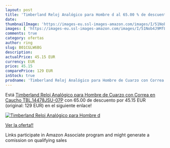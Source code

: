 ```yaml
---
layout: post
title: 'Timberland Reloj Analógico para Hombre d al 65.00 % de descuento'
date: 
thumbnailImage: 'https://images-eu.ssl-images-amazon.com/images/I/51Nob4J9MfL._SL200_.jpg'
images: [ 'https://images-eu.ssl-images-amazon.com/images/I/51Nob4J9MfL._SL200_.jpg' ]
comments: true
category: ofertas
author: ring
slug: B01CGLW6BG
description:
actualPrice: 45.15 EUR
currency: EUR
price: 45.15
comparePrice: 129 EUR
inStock: true
prodname: 'Timberland Reloj Analógico para Hombre de Cuarzo con Correa en Caucho TBL.14478JSU-07P'
---
```


Está [Timberland Reloj Analógico para Hombre de Cuarzo con Correa en Caucho TBL.14478JSU-07P](https://www.amazon.es/dp/B01CGLW6BG/?tag=tolees-21) con 65.00 de descuento por 45.15 EUR (original: 129 EUR) en el siguiente enlace!

[![Timberland Reloj Analógico para Hombre d](https://images-eu.ssl-images-amazon.com/images/I/51Nob4J9MfL._SL200_.jpg)](https://www.amazon.es/dp/B01CGLW6BG/?tag=tolees-21)

[Ver la oferta!!](https://www.amazon.es/dp/B01CGLW6BG/?tag=tolees-21)

Links participate in Amazon Associate program and might generate a comission on qualifying sales


